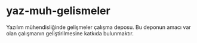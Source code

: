# yaz-muh-gelismeler
Yazılım mühendisliğinde gelişmeler çalışma deposu.
Bu deponun amacı var olan çalışmanın geliştirilmesine katkıda bulunmaktır.
